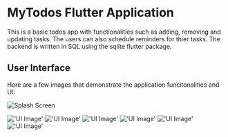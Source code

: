 # MyTodos Flutter Application 

This is a basic todos app with functionalities such as adding, removing and updating tasks. The users can also schedule reminders for thier tasks. The backend is written in SQL using the sqlite flutter package.

## User Interface

Here are a few images that demonstrate the application funcitonalities and UI:

<img
  src="/images/IMG_20220920_003903.jpg"
  alt="Splash Screen"
  title="Splash Screen"
  style="display: inline-block; margin: 0 auto; max-width: 300px">
  
!['UI Image'](/images/IMG_20220920_003544.jpg )
!['UI Image'](/images/IMG_20220920_003736.jpg )
!['UI Image'](/images/IMG_20220920_003824.jpg )
!['UI Image'](/images/IMG_20220920_003524.jpg )
!['UI Image'](/images/IMG_20220920_003725.jpg )
!['UI Image'](/images/IMG_20220920_003809.jpg )


